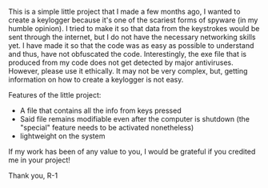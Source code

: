 This is a simple little project that I made a few months ago, I wanted to create a keylogger because it's one of the scariest forms of spyware (in my humble opinion).
I tried to make it so that data from the keystrokes would be sent through the internet, but I do not have the necessary networking skills yet.
I have made it so that the code was as easy as possible to understand and thus, have not obfuscated the code.
Interestingly, the exe file that is produced from my code does not get detected by major antiviruses. However, please use it ethically. It may not be very complex, but,
getting information on how to create a keylogger is not easy.

Features of the little project:
- A file that contains all the info from keys pressed
- Said file remains modifiable even after the computer is shutdown (the "special" feature needs to be activated nonetheless)
- lightweight on the system

If my work has been of any value to you, I would be grateful if you credited me in your project!

Thank you,
R-1
